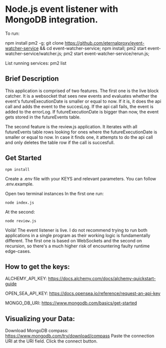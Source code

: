 # Node.js event listener with MongoDB integration.

To run:

npm install pm2 -g; git clone https://github.com/eternalproxy/event-watcher-service && cd event-watcher-service; npm install; pm2 start event-watcher-service/watcher.js; pm2 start event-watcher-service/rerun.js; 


List running services: pm2 list



## Brief Description

This application is comprised of two features. The first one is the live block catcher. It is a websocket that sees new events and evaluates
whether the event's futureExecutionDate is smaller or equal to now. 
If it is, it does the api call and adds the event to the succesLog.
    If the api call fails, the event is added to the errorLog.
If futureExecutionDate is bigger than now, the event gets stored in the futureEvents table.

The second feature is the review.js application. It iterates with all futureEvents table rows looking for ones where the futureExecutionDate is smaller or equal to now.
In case it finds one, it attempts to do the api call and only deletes the table row if the call is succesfull.

## Get Started

```
npm install  
```
Create a .env file with your KEYS and relevant parameters. You can follow .env.example.

Open two terminal instances
In the first one run:
```
node index.js
```

At the second:
```
node review.js
```

Voilà! The event listener is live.
I do not recommend trying to run both applications in a single program as their working logic is fundamentally different. The first one is based on WebSockets and the second on recursion, so there's a much higher risk of encountering faulty runtime edge-cases. 

## How to get the keys:
ALCHEMY_API_KEY: https://docs.alchemy.com/docs/alchemy-quickstart-guide

OPEN_SEA_API_KEY: https://docs.opensea.io/reference/request-an-api-key

MONGO_DB_URI: https://www.mongodb.com/basics/get-started

## Visualizing your Data:
Download MongoDB compass: https://www.mongodb.com/try/download/compass
Paste the connection URI at the URI field. Click the connect button.


